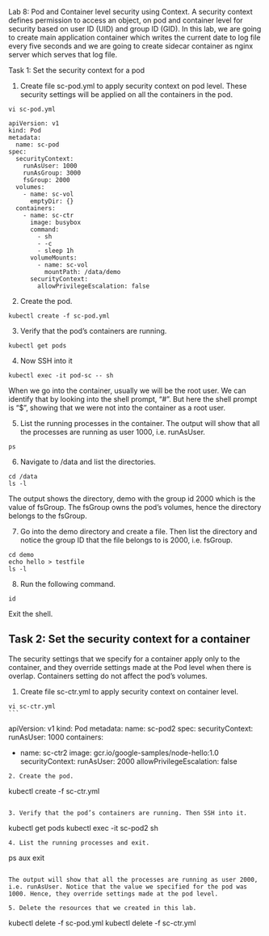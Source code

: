Lab 8: Pod and Container level security using Context.
A security context defines permission to access an object, on pod and container level for security based on user ID (UID) and group ID (GID).
In this lab, we are going to create main application container which writes the current date to log file every five seconds and we are going to create sidecar container as nginx server which serves that log file.

Task 1: Set the security context for a pod
1. Create file sc-pod.yml to apply security context on pod level. These security settings will be applied on all the containers in the pod.
```
vi sc-pod.yml
```
```
apiVersion: v1
kind: Pod
metadata:
  name: sc-pod
spec:
  securityContext:
    runAsUser: 1000
    runAsGroup: 3000
    fsGroup: 2000
  volumes:
    - name: sc-vol
      emptyDir: {}
  containers:
    - name: sc-ctr
      image: busybox
      command:
        - sh
        - -c
        - sleep 1h
      volumeMounts:
        - name: sc-vol
          mountPath: /data/demo
      securityContext:
        allowPrivilegeEscalation: false
```
2. Create the pod.

```
kubectl create -f sc-pod.yml
```
3. Verify that the pod’s containers are running.
```
kubectl get pods
```
 
4. Now SSH into it
```
kubectl exec -it pod-sc -- sh
```
When we go into the container, usually we will be the root user. We can identify that by looking into the shell prompt, “#”. But here the shell prompt is “$”, showing that we were not into the container as a root user.

5. List the running processes in the container. The output will show that all the processes are running as user 1000, i.e. runAsUser.
```
ps
```
6. Navigate to /data and list the directories.
```
cd /data
ls -l
```
The output shows the directory, demo with the group id 2000 which is the value of fsGroup. The fsGroup owns the pod’s volumes, hence the directory belongs to the fsGroup.

7. Go into the demo directory and create a file. Then list the directory and notice the group ID that the file belongs to is 2000, i.e. fsGroup.
```
cd demo
echo hello > testfile
ls -l
```
8. Run the following command.

```
id
```

Exit the shell.

## Task 2: Set the security context for a container
The security settings that we specify for a container apply only to the container, and they override settings made at the Pod level when there is overlap. Containers setting do not affect the pod’s volumes.

1. Create file sc-ctr.yml to apply security context on container level.
```
vi sc-ctr.yml
``` 
```
apiVersion: v1
kind: Pod
metadata:
  name: sc-pod2
spec:
  securityContext:
    runAsUser: 1000
  containers:
  - name: sc-ctr2
    image: gcr.io/google-samples/node-hello:1.0
    securityContext:
      runAsUser: 2000
      allowPrivilegeEscalation: false
```
2. Create the pod.
```
kubectl create -f sc-ctr.yml
```
 
3. Verify that the pod’s containers are running. Then SSH into it.
```
kubectl get pods
kubectl exec -it sc-pod2 sh
```
4. List the running processes and exit.
```
ps aux
exit
```

The output will show that all the processes are running as user 2000, i.e. runAsUser. Notice that the value we specified for the pod was 1000. Hence, they override settings made at the pod level.

5. Delete the resources that we created in this lab.

```
kubectl delete -f sc-pod.yml 
kubectl delete -f sc-ctr.yml
```



